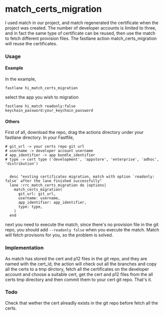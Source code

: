 # match_certs_migration


I used match in our project, and match regenerated the certificate when the project was created. The number of developer accounts is limited to three, and in fact the same type of certificate can be reused, then use the match to fetch different provision files. The fastlane action match_certs_migration will reuse the certificates. 

### Usage

#### Example
 In the example, 
 ```
fastlane hi_match_certs_migration
 ```
 select the app you wish to migration
 
 ```
fastlane hi_match readonly:false keychain_password:your_keychain_password
 ```

#### Others
First of all, download the repo, drag the actions directory under your fastlane directory.
In your Fastfile, 

```
# git_url -> your certs repo git url
# username -> developer account username
# app_identifier -> app bundle_identifier
# type -> cert type ('development', 'appstore', 'enterprise', 'adhoc', 'distribution')


  desc "exsting certificates migration, match with option `readonly: false` after the lane finished successfully"
  lane :rrc_match_certs_migration do |options|
    match_certs_migration(
      git_url: git_url,
      username: username,
      app_identifier: app_identifier,
      type: type,
    )
  end

```
next you need to execute the match, since there's no provision file in the git repo, you should add  `--readonly false` when you execute the match. Match will fetch provisons for you, so the problem is solved.


### Implementation
As match has stored the cert and p12 files in the git repo, and they are named with the cert_id,
the action will check out all the branches and copy all the certs to a tmp dirctory, fetch all the certificates on the developer account and choose a suitable cert, get the cert and p12 files from the all certs tmp directory and then commit them to your cert git repo. That's it.

### Todo
Check that wether the cert alreadly exists in the git repo before fetch all the certs.
